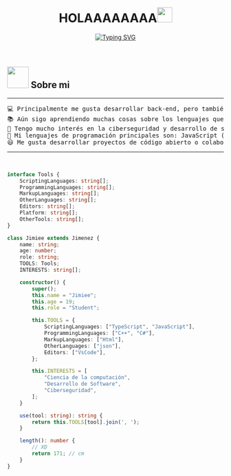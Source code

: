 
<h1 align="center"><b>HOLAAAAAAAA</b><img src="https://media.giphy.com/media/hvRJCLFzcasrR4ia7z/giphy.gif" width="35"></h1>

<p align="center">
<a href="https://git.io/typing-svg"><img src="https://readme-typing-svg.demolab.com?font=Poppins&weight=700&duration=1000&pause=1000&color=000000&center=true&vCenter=true&random=false&width=435&lines=Jr+Dev;Si;Buenas+noches" alt="Typing SVG" /></a>
</p>


<br>

## <picture><img src = "https://cdn3.emoji.gg/emojis/3194-steamhappy.png" width = 50px></picture> **Sobre mi**

<hr>
<pre>
💻 Principalmente me gusta desarrollar back-end, pero también a veces hago front-end.
📚 Aún sigo aprendiendo muchas cosas sobre los lenguajes que manejo.
📝 Tengo mucho interés en la ciberseguridad y desarrollo de software.
🌟 Mi lenguajes de programación principales son: JavaScript (Js) y TypeScript (Ts).
😃 Me gusta desarrollar proyectos de código abierto o colaborar en ellos.
</pre>
<hr>

<br>

```ts
interface Tools {
    ScriptingLanguages: string[];
    ProgrammingLanguages: string[];
    MarkupLanguages: string[];
    OtherLanguages: string[];
    Editors: string[];
    Platform: string[];
    OtherTools: string[];
}

class Jimiee extends Jimenez {
    name: string;
    age: number;
    role: string;
    TOOLS: Tools;
    INTERESTS: string[];

    constructor() {
        super();
        this.name = "Jimiee";
        this.age = 19;
        this.role = "Student";

        this.TOOLS = {
            ScriptingLanguages: ["TypeScript", "JavaScript"],
            ProgrammingLanguages: ["C++", "C#"],
            MarkupLanguages: ["Html"],
            OtherLanguages: ["json"],
            Editors: ["VsCode"],
        };

        this.INTERESTS = [
            "Ciencia de la computación",
            "Desarrollo de Software",
            "Ciberseguridad",
        ];
    }

    use(tool: string): string {
        return this.TOOLS[tool].join(', ');
    }

    length(): number {
        // XD
        return 171; // cm
    }
}
```
